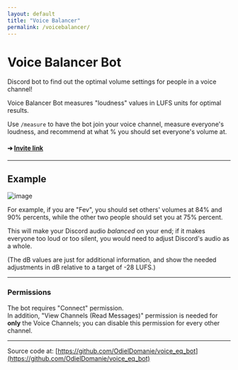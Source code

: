 ```yaml
---
layout: default
title: "Voice Balancer"
permalink: /voicebalancer/
---
```


# Voice Balancer Bot

Discord bot to find out the optimal volume settings for people in a voice channel!

Voice Balancer Bot measures "loudness" values in LUFS units for optimal results.

Use `/measure` to have the bot join your voice channel, measure everyone's loudness, and recommend at what % you should set everyone's volume at.

#### ➔ [Invite link](https://discord.com/api/oauth2/authorize?client_id=949624987629813780&permissions=1049600&scope=bot%20applications.commands)



---

## Example

![image](https://user-images.githubusercontent.com/76059582/184538958-a4a4b86c-2acc-48c8-b936-67a0199d76f4.png)

For example, if you are "Fev", you should set others' volumes at 84% and 90% percents, while the other two people should set you at 75% percent.

This will make your Discord audio _balanced_ on your end; if it makes everyone too loud or too silent, you would need to adjust Discord's audio as a whole.

(The dB values are just for additional information, and show the needed adjustments in dB relative to a target of -28 LUFS.)

---

### Permissions
The bot requires "Connect" permission.  
In addition, "View Channels (Read Messages)" permission is needed for **only** the Voice Channels; you can disable this permission for every other channel.

---

Source code at: [https://github.com/OdielDomanie/voice_eq_bot](https://github.com/OdielDomanie/voice_eq_bot)
